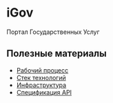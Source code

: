 # iGov
Портал Государственных Услуг

## Полезные материалы

 - [Рабочий процесс](./CONTRIBUTING.md)
 - [Стек технологий](./docs/technology_stack.md)
 - [Инфраструктура](.../../wiki)
 - [Спецификация API](./docs/specification.md)

